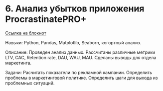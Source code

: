 # 6. Анализ убытков приложения ProcrastinatePRO+

[Ссылка на блокнот](https://github.com/PavelGors/Praktikum_portfolio/blob/main/%D0%9F%D1%80%D0%BE%D0%B5%D0%BA%D1%82%206/6.%20%D0%90%D0%BD%D0%B0%D0%BB%D0%B8%D0%B7%20%D1%83%D0%B1%D1%8B%D1%82%D0%BA%D0%BE%D0%B2%20%D0%BF%D1%80%D0%B8%D0%BB%D0%BE%D0%B6%D0%B5%D0%BD%D0%B8%D1%8F%20ProcrastinatePRO%2B.ipynb)

Навыки: Python, Pandas, Matplotlib, Seaborn, когортный анализ.

Описание: Проведен анализ данных. Рассчитаны различные метрики LTV, CAC, Retention rate, DAU, WAU, MAU. Сделаны выводы для отдела маркетинга.

Задачи: Расчитать показатели по рекламной кампании. Определить проблемы в маркетинговой политике. Определить шаги для выхода из проблемных ситуаций.

